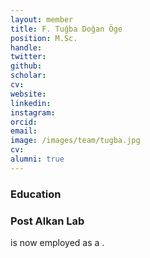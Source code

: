 ```yaml
---
layout: member
title: F. Tuğba Doğan Öge
position: M.Sc. 
handle: 
twitter:
github: 
scholar: 
cv: 
website: 
linkedin: 
instagram:
orcid: 
email: 
image: /images/team/tugba.jpg
cv: 
alumni: true
---
```


### Education

### Post Alkan Lab
 is now employed as a .
